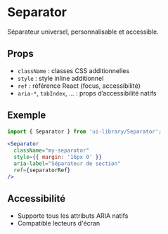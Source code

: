 # Separator

Séparateur universel, personnalisable et accessible.

## Props
- `className` : classes CSS additionnelles
- `style` : style inline additionnel
- `ref` : référence React (focus, accessibilité)
- `aria-*`, `tabIndex`, ... : props d’accessibilité natifs

## Exemple
```jsx
import { Separator } from 'ui-library/Separator';

<Separator
  className="my-separator"
  style={{ margin: '16px 0' }}
  aria-label="Séparateur de section"
  ref={separatorRef}
/>
```

## Accessibilité
- Supporte tous les attributs ARIA natifs
- Compatible lecteurs d'écran 